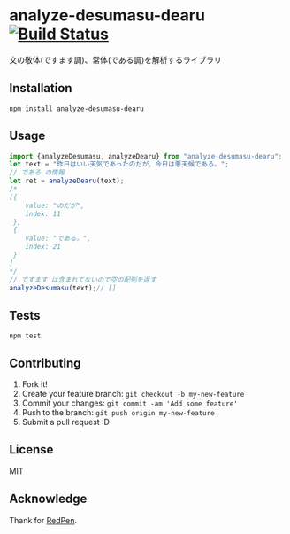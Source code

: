 # analyze-desumasu-dearu [![Build Status](https://travis-ci.org/azu/analyze-desumasu-dearu.svg?branch=master)](https://travis-ci.org/azu/analyze-desumasu-dearu)

文の敬体(ですます調)、常体(である調)を解析するライブラリ

## Installation

    npm install analyze-desumasu-dearu

## Usage

```js
import {analyzeDesumasu, analyzeDearu} from "analyze-desumasu-dearu";
let text = "昨日はいい天気であったのだが、今日は悪天候である。";
// である の情報
let ret = analyzeDearu(text);
/*
[{
    value: "のだが",
    index: 11
 },
 {
    value: "である。",
    index: 21
 }
]
*/
// ですます は含まれてないので空の配列を返す
analyzeDesumasu(text);// []
```

## Tests

    npm test

## Contributing

1. Fork it!
2. Create your feature branch: `git checkout -b my-new-feature`
3. Commit your changes: `git commit -am 'Add some feature'`
4. Push to the branch: `git push origin my-new-feature`
5. Submit a pull request :D

## License

MIT

## Acknowledge

Thank for [RedPen](http://redpen.cc/ "RedPen").
